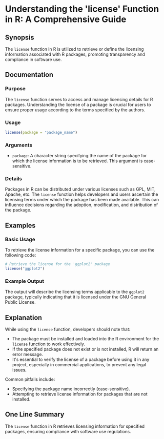 <!--
Meta Description: # Understanding the 'license' Function in R: A Comprehensive Guide ## Synopsis The `license` function in R is utilized to retrieve or define the licen...
Meta Keywords: license, package, function, licensing, information
-->

# Understanding the 'license' Function in R: A Comprehensive Guide

## Synopsis
The `license` function in R is utilized to retrieve or define the licensing information associated with R packages, promoting transparency and compliance in software use.

## Documentation
### Purpose
The `license` function serves to access and manage licensing details for R packages. Understanding the license of a package is crucial for users to ensure proper usage according to the terms specified by the authors.

### Usage
```R
license(package = "package_name")
```

### Arguments
- `package`: A character string specifying the name of the package for which the license information is to be retrieved. This argument is case-sensitive.

### Details
Packages in R can be distributed under various licenses such as GPL, MIT, Apache, etc. The `license` function helps developers and users ascertain the licensing terms under which the package has been made available. This can influence decisions regarding the adoption, modification, and distribution of the package.

## Examples
### Basic Usage
To retrieve the license information for a specific package, you can use the following code:

```R
# Retrieve the license for the 'ggplot2' package
license("ggplot2")
```

### Example Output
The output will describe the licensing terms applicable to the `ggplot2` package, typically indicating that it is licensed under the GNU General Public License.

## Explanation
While using the `license` function, developers should note that:

- The package must be installed and loaded into the R environment for the `license` function to work effectively.
- If the specified package does not exist or is not installed, R will return an error message.
- It's essential to verify the license of a package before using it in any project, especially in commercial applications, to prevent any legal issues.

Common pitfalls include:
- Specifying the package name incorrectly (case-sensitive).
- Attempting to retrieve license information for packages that are not installed.

## One Line Summary
The `license` function in R retrieves licensing information for specified packages, ensuring compliance with software use regulations.